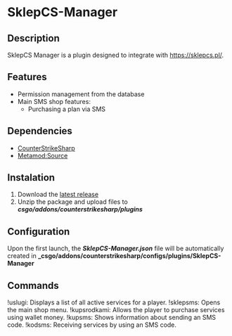 # SklepCS-Manager

## Description
SklepCS Manager is a plugin designed to integrate with https://sklepcs.pl/. 

## Features
- Permission management from the database
- Main SMS shop features:
  - Purchasing a plan via SMS
## Dependencies
- [CounterStrikeSharp](https://github.com/roflmuffin/CounterStrikeSharp/releases)
- [Metamod:Source](https://www.sourcemm.net/downloads.php/?branch=master)

## Instalation
1. Download the [latest release](https://github.com/CS-GEJMERZY/SklepCS-Manager/releases/latest)
2. Unzip the package and upload files to **_csgo/addons/counterstrikesharp/plugins_**

## Configuration
Upon the first launch, the _**SklepCS-Manager.json**_  file will be automatically created in **_csgo/addons/counterstrikesharp/configs/plugins/SklepCS-Manager**

## Commands
!uslugi: Displays a list of all active services for a player.
!sklepsms: Opens the main shop menu.
!kupsrodkami: Allows the player to purchase services using wallet money.
!kupsms: Shows information about sending an SMS code.
!kodsms: Receiving services by using an SMS code.